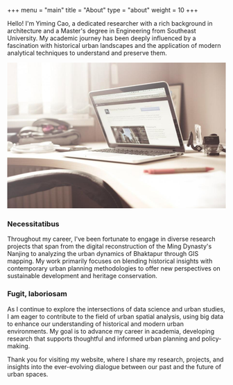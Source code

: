 +++
menu = "main"
title = "About"
type = "about"
weight = 10
+++

Hello! I'm Yiming Cao, a dedicated researcher with a rich background in architecture and a Master's degree in Engineering from Southeast University. My academic journey has been deeply influenced by a fascination with historical urban landscapes and the application of modern analytical techniques to understand and preserve them.

![about](../images/mac.jpg)

### Necessitatibus

Throughout my career, I've been fortunate to engage in diverse research projects that span from the digital reconstruction of the Ming Dynasty's Nanjing to analyzing the urban dynamics of Bhaktapur through GIS mapping. My work primarily focuses on blending historical insights with contemporary urban planning methodologies to offer new perspectives on sustainable development and heritage conservation.

### Fugit, laboriosam

As I continue to explore the intersections of data science and urban studies, I am eager to contribute to the field of urban spatial analysis, using big data to enhance our understanding of historical and modern urban environments. My goal is to advance my career in academia, developing research that supports thoughtful and informed urban planning and policy-making.

Thank you for visiting my website, where I share my research, projects, and insights into the ever-evolving dialogue between our past and the future of urban spaces.

